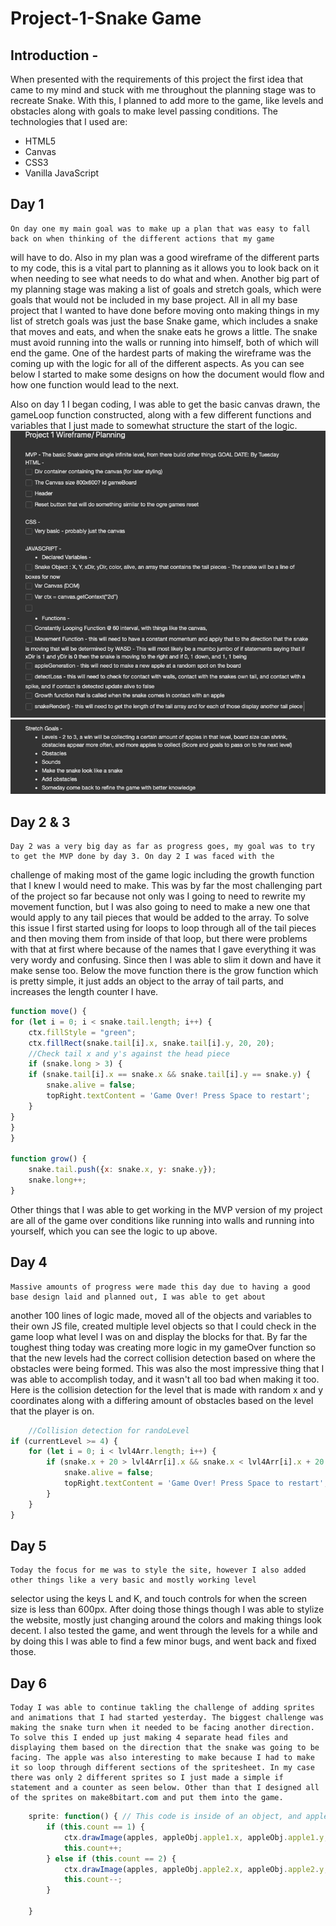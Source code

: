 # Project-1-Snake Game
## Introduction - 
When presented with the requirements of this project the first idea that came to my mind and stuck with me throughout the planning stage was to recreate Snake. With this, I planned to add more to the game, like levels and obstacles along with goals to make level passing conditions. 
The technologies that I used are:
- HTML5
- Canvas
- CSS3
- Vanilla JavaScript


## Day 1 
    On day one my main goal was to make up a plan that was easy to fall back on when thinking of the different actions that my game
will have to do. Also in my plan was a good wireframe of the different parts to my code, this is a vital part to planning as it allows you to look back on it when needing to see what needs to do what and when. 
    Another big part of my planning stage was making a list of goals and stretch goals, which were goals that would not be included
in my base project. All in all my base project that I wanted to have done before moving onto making things in my list of stretch goals was just the base Snake game, which includes a snake that moves and eats, and when the snake eats he grows a little. The snake must avoid running into the walls or running into himself, both of which will end the game.
    One of the hardest parts of making the wireframe was the coming up with the logic for all of the different aspects. As you can
see below I started to make some designs on how the document would flow and how one function would lead to the next.

Also on day 1 I began coding, I was able to get the basic canvas drawn, the gameLoop function constructed, along with a few different functions and variables that I just made to somewhat structure the start of the logic. 
![Wireframe1](img/Wireframe.png)
![Wireframe2](img/stretchGoals.png)

## Day 2 & 3 
    Day 2 was a very big day as far as progress goes, my goal was to try to get the MVP done by day 3. On day 2 I was faced with the
challenge of making most of the game logic including the growth function that I knew I would need to make. This was by far the most challenging part of the project so far because not only was I going to need to rewrite my movement function, but I was also going to need to make a new one that would apply to any tail pieces that would be added to the array. To solve this issue I first started using for loops to loop through all of the tail pieces and then moving them from inside of that loop, but there were problems with that at first where because of the names that I gave everything it was very wordy and confusing. Since then I was able to slim it down and have it make sense too. Below the move function there is the grow function which is pretty simple, it just adds an object to the array of tail parts, and increases the length counter I have.

```javascript
function move() {
for (let i = 0; i < snake.tail.length; i++) {
    ctx.fillStyle = "green";
    ctx.fillRect(snake.tail[i].x, snake.tail[i].y, 20, 20);
    //Check tail x and y's against the head piece
    if (snake.long > 3) {
    if (snake.tail[i].x == snake.x && snake.tail[i].y == snake.y) {
        snake.alive = false;
        topRight.textContent = 'Game Over! Press Space to restart';
    }
}
}
}

function grow() {
    snake.tail.push({x: snake.x, y: snake.y});
    snake.long++;
}
```

Other things that I was able to get working in the MVP version of my project are all of the game over conditions like running into walls and running into yourself, which you can see the logic to up above.

## Day 4 
    Massive amounts of progress were made this day due to having a good base design laid and planned out, I was able to get about
another 100 lines of logic made, moved all of the objects and variables to their own JS file, created multiple level objects so that I could check in the game loop what level I was on and display the blocks for that. By far the toughest thing today was creating more logic in my gameOver function so that the new levels had the correct collision detection based on where the obstacles were being formed. This was also the most impressive thing that I was able to accomplish today, and it wasn't all too bad when making it too. Here is the collision detection for the level that is made with random x and y coordinates along with a differing amount of obstacles based on the level that the player is on.
```javascript
    //Collision detection for randoLevel
if (currentLevel >= 4) {
    for (let i = 0; i < lvl4Arr.length; i++) {
        if (snake.x + 20 > lvl4Arr[i].x && snake.x < lvl4Arr[i].x + 20 && snake.y + 20 > lvl4Arr[i].y && snake.y < lvl4Arr[i].y + 20) {
            snake.alive = false;
            topRight.textContent = 'Game Over! Press Space to restart';
        }
    }
}
```
## Day 5 
    Today the focus for me was to style the site, however I also added other things like a very basic and mostly working level
selector using the keys L and K, and touch controls for when the screen size is less than 600px. After doing those things though I was able to stylize the website, mostly just changing around the colors and making things look decent. I also tested the game, and went through the levels for a while and by doing this I was able to find a few minor bugs, and went back and fixed those.

## Day 6 
    Today I was able to continue takling the challenge of adding sprites and animations that I had started yesterday. The biggest challenge was making the snake turn when it needed to be facing another direction. To solve this I ended up just making 4 separate head files and displaying them based on the direction that the snake was going to be facing. The apple was also interesting to make because I had to make it so loop through different sections of the spritesheet. In my case there was only 2 different sprites so I just made a simple if statement and a counter as seen below. Other than that I designed all of the sprites on make8bitart.com and put them into the game.
```javascript
    sprite: function() { // This code is inside of an object, and appleObj is a separate object with coordinates 
        if (this.count == 1) {
            ctx.drawImage(apples, appleObj.apple1.x, appleObj.apple1.y, 24, 24, this.x, this.y, 23, 23);
            this.count++;
        } else if (this.count == 2) {
            ctx.drawImage(apples, appleObj.apple2.x, appleObj.apple2.y, 24, 24, this.x, this.y + 1, 23, 23);
            this.count--;
        }
        
    }
```